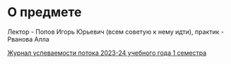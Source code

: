 # О предмете
Лектор - Попов Игорь Юрьевич (всем советую к нему идти), практик - Рванова Алла 

[Журнал успеваемости потока 2023-24 учебного года 1 семестра](https://docs.google.com/spreadsheets/d/1pV4Pbs0l85u5awOH5s6W28gc5RZhh3hk3-CSaJCm62k/edit#gid=964927848)
